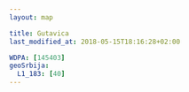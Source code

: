 ```yaml
---
layout: map

title: Gutavica
last_modified_at: 2018-05-15T18:16:28+02:00

WDPA: [145403]
geoSrbija:
  L1_183: [40]
---
```

